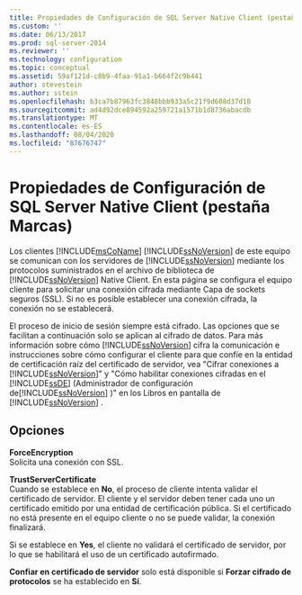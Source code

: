 ```yaml
---
title: Propiedades de Configuración de SQL Server Native Client (pestaña Marcas) | Microsoft Docs
ms.custom: ''
ms.date: 06/13/2017
ms.prod: sql-server-2014
ms.reviewer: ''
ms.technology: configuration
ms.topic: conceptual
ms.assetid: 59af121d-c8b9-4faa-91a1-b664f2c9b441
author: stevestein
ms.author: sstein
ms.openlocfilehash: b3ca7b87963fc3848bbb933a5c21f9d608d37d18
ms.sourcegitcommit: ad4d92dce894592a259721a1571b1d8736abacdb
ms.translationtype: MT
ms.contentlocale: es-ES
ms.lasthandoff: 08/04/2020
ms.locfileid: "87676747"
---
```

# <a name="sql-server-native-client-configuration-properties-flags-tab"></a>Propiedades de Configuración de SQL Server Native Client (pestaña Marcas)
  Los clientes [!INCLUDE[msCoName](../../includes/msconame-md.md)] [!INCLUDE[ssNoVersion](../../includes/ssnoversion-md.md)] de este equipo se comunican con los servidores de [!INCLUDE[ssNoVersion](../../includes/ssnoversion-md.md)] mediante los protocolos suministrados en el archivo de biblioteca de [!INCLUDE[ssNoVersion](../../includes/ssnoversion-md.md)] Native Client. En esta página se configura el equipo cliente para solicitar una conexión cifrada mediante Capa de sockets seguros (SSL). Si no es posible establecer una conexión cifrada, la conexión no se establecerá.  
  
 El proceso de inicio de sesión siempre está cifrado. Las opciones que se facilitan a continuación solo se aplican al cifrado de datos. Para más información sobre cómo [!INCLUDE[ssNoVersion](../../includes/ssnoversion-md.md)] cifra la comunicación e instrucciones sobre cómo configurar el cliente para que confíe en la entidad de certificación raíz del certificado de servidor, vea "Cifrar conexiones a [!INCLUDE[ssNoVersion](../../includes/ssnoversion-md.md)]" y "Cómo habilitar conexiones cifradas en el [!INCLUDE[ssDE](../../includes/ssde-md.md)] (Administrador de configuración de[!INCLUDE[ssNoVersion](../../includes/ssnoversion-md.md)] )" en los Libros en pantalla de [!INCLUDE[ssNoVersion](../../includes/ssnoversion-md.md)] .  
  
## <a name="options"></a>Opciones  
 **ForceEncryption**  
 Solicita una conexión con SSL.  
  
 **TrustServerCertificate**  
 Cuando se establece en **No**, el proceso de cliente intenta validar el certificado de servidor. El cliente y el servidor deben tener cada uno un certificado emitido por una entidad de certificación pública. Si el certificado no está presente en el equipo cliente o no se puede validar, la conexión finalizará.  
  
 Si se establece en **Yes**, el cliente no validará el certificado de servidor, por lo que se habilitará el uso de un certificado autofirmado.  
  
 **Confiar en certificado de servidor** solo está disponible si **Forzar cifrado de protocolos** se ha establecido en **Sí**.  
  
  
